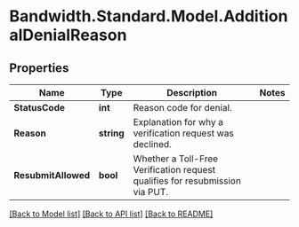 # Bandwidth.Standard.Model.AdditionalDenialReason

## Properties

Name | Type | Description | Notes
------------ | ------------- | ------------- | -------------
**StatusCode** | **int** | Reason code for denial. | 
**Reason** | **string** | Explanation for why a verification request was declined. | 
**ResubmitAllowed** | **bool** | Whether a Toll-Free Verification request qualifies for resubmission via PUT. | 

[[Back to Model list]](../README.md#documentation-for-models) [[Back to API list]](../README.md#documentation-for-api-endpoints) [[Back to README]](../README.md)

